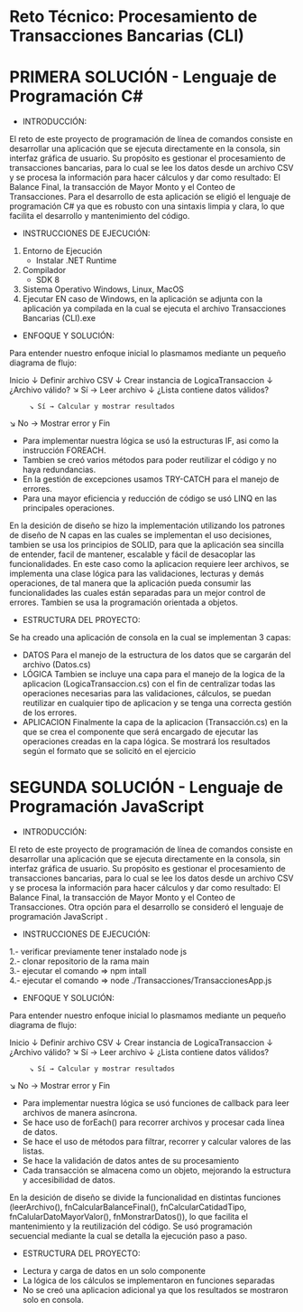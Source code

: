 # Reto Técnico: Procesamiento de Transacciones Bancarias (CLI)

# PRIMERA SOLUCIÓN - Lenguaje de Programación C#

* INTRODUCCIÓN: 

El reto de este proyecto de programación de línea de comandos consiste en desarrollar una 
aplicación que se ejecuta directamente en la consola, sin interfaz gráfica de usuario. 
Su propósito es gestionar el procesamiento de transacciones bancarias, para lo cual se lee
los datos desde un archivo CSV y se procesa la información para hacer cálculos y dar como resultado: 
El Balance Final, la transacción de Mayor Monto y el Conteo de Transacciones.
Para el desarrollo de esta aplicación se eligió el lenguaje de programación C# ya que es robusto con 
una sintaxis limpia y clara, lo que facilita el desarrollo y mantenimiento del código.


* INSTRUCCIONES DE EJECUCIÓN:

1. Entorno de Ejecución
   - Instalar .NET Runtime
2. Compilador
   - SDK 8
3. Sistema Operativo
   Windows, Linux, MacOS
4. Ejecutar
   EN caso de Windows, en la aplicación se adjunta con la aplicación ya compilada en la cual se 
   ejecuta el archivo Transacciones Bancarias (CLI).exe

* ENFOQUE Y SOLUCIÓN:

Para entender nuestro enfoque inicial lo plasmamos mediante un pequeño diagrama de flujo:

Inicio
   ↓
Definir archivo CSV
   ↓
Crear instancia de LogicaTransaccion
   ↓
¿Archivo válido?
   ↘ Sí → Leer archivo
              ↓
      ¿Lista contiene datos válidos?
	  
         ↘ Sí → Calcular y mostrar resultados
		 
   ↘ No → Mostrar error y Fin
   
- Para implementar nuestra lógica se usó la estructuras IF, asi como la instrucción FOREACH.
- Tambien se creó varios métodos para poder reutilizar el código y no haya redundancias.
- En la gestión de excepciones usamos TRY-CATCH para el manejo de errores.
- Para una mayor eficiencia y reducción de código se usó LINQ en las principales operaciones.

En la desición de diseño se hizo la implementación utilizando los patrones de diseño de N capas en las cuales 
se implementan el uso decisiones, tambien se usa los principios de SOLID, para que la aplicación sea sincilla 
de entender, facil de mantener, escalable y fácil de desacoplar las funcionalidades.
En este caso como la aplicacion requiere leer archivos, se implementa una clase lógica para las validaciones,
lecturas y demás operaciones, de tal manera que la aplicación pueda consumir las funcionalidades las cuales están 
separadas para un mejor control de errores.
Tambien se usa la programación orientada a objetos.

* ESTRUCTURA DEL PROYECTO:

Se ha creado una aplicación de consola en la cual se implementan 3 capas:
- DATOS
  Para el manejo de la estructura de los datos que se cargarán del archivo (Datos.cs)
- LÓGICA
  Tambien se incluye una capa para el manejo de la logica de la aplicacion (LogicaTransaccion.cs) con el fin de centralizar todas
  las operaciones necesarias para las validaciones, cálculos, se puedan reutilizar en cualquier tipo de aplicacion
  y se tenga una correcta gestión de los errores.
- APLICACION
  Finalmente la capa de la aplicacion (Transacción.cs) en la que se crea el componente que será encargado
  de ejecutar las operaciones creadas en la capa lógica. Se mostrará los resultados según el formato que se solicitó 
  en el ejercicio


# SEGUNDA SOLUCIÓN - Lenguaje de Programación JavaScript

* INTRODUCCIÓN: 

El reto de este proyecto de programación de línea de comandos consiste en desarrollar una 
aplicación que se ejecuta directamente en la consola, sin interfaz gráfica de usuario. 
Su propósito es gestionar el procesamiento de transacciones bancarias, para lo cual se lee
los datos desde un archivo CSV y se procesa la información para hacer cálculos y dar como resultado: 
El Balance Final, la transacción de Mayor Monto y el Conteo de Transacciones.
Otra opción para el desarrollo se consideró el lenguaje de programación JavaScript .


* INSTRUCCIONES DE EJECUCIÓN:

1.- verificar previamente tener instalado node js <br />
2.- clonar repositorio de la rama main <br />
3.- ejecutar el comando => npm intall <br />
4.- ejecutar el comando => node ./Transacciones/TransaccionesApp.js <br />

* ENFOQUE Y SOLUCIÓN:

Para entender nuestro enfoque inicial lo plasmamos mediante un pequeño diagrama de flujo:

Inicio
   ↓
Definir archivo CSV
   ↓
Crear instancia de LogicaTransaccion
   ↓
¿Archivo válido?
   ↘ Sí → Leer archivo
              ↓
      ¿Lista contiene datos válidos?
	  
         ↘ Sí → Calcular y mostrar resultados
		 
   ↘ No → Mostrar error y Fin
   
- Para implementar nuestra lógica se usó funciones de callback para leer archivos de manera asíncrona.
- Se hace uso de forEach() para recorrer archivos y procesar cada línea de datos.
- Se hace el uso de métodos para filtrar, recorrer y calcular valores de las listas.
- Se hace la validación de datos antes de su procesamiento
- Cada transacción se almacena como un objeto, mejorando la estructura y accesibilidad de datos.

En la desición de diseño se divide la funcionalidad en distintas funciones 
(leerArchivo(), fnCalcularBalanceFinal(), fnCalcularCatidadTipo, fnCalularDatoMayorValor(), fnMonstrarDatos()), 
lo que facilita el mantenimiento y la reutilización del código.
Se usó programación secuencial mediante la cual se detalla la ejecución paso a paso.

* ESTRUCTURA DEL PROYECTO:
- Lectura y carga de datos en un solo componente
- La lógica de los cálculos se implementaron en funciones separadas
- No se creó una aplicacion adicional ya que los resultados se mostraron solo en consola.



